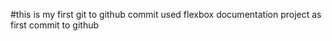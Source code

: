 #this is my first git to github commit
used flexbox documentation project as first commit to github
